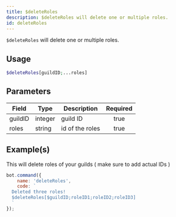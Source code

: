 ```yaml
---
title: $deleteRoles
description: $deleteRoles will delete one or multiple roles.
id: deleteRoles
---
```


`$deleteRoles` will delete one or multiple roles.

## Usage

```php
$deleteRoles[guildID;...roles]
```

## Parameters

| Field   | Type    | Description     | Required |
|---------|---------|-----------------|:--------:|
| guildID | integer | guild ID        |   true   |
| roles   | string  | id of the roles |   true   |

## Example(s)

This will delete roles of your guilds ( make sure to add actual IDs )

```javascript
bot.command({
    name: 'deleteRoles',
    code: `
  Deleted three roles!
  $deleteRoles[$guildID;roleID1;roleID2;roleID3]
  `
});
```